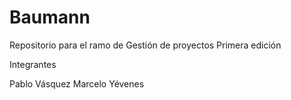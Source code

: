 # Baumann
Repositorio para el ramo de Gestión de proyectos 
Primera edición

Integrantes

Pablo Vásquez 
Marcelo Yévenes
